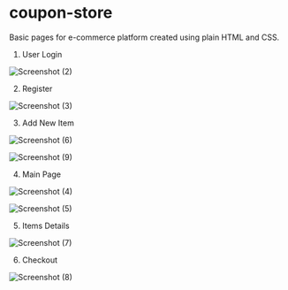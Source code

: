 # coupon-store
Basic pages for e-commerce platform created using plain HTML and CSS.

1. User Login

![Screenshot (2)](https://github.com/darekszyper/coupon-store/assets/114878453/d5e0ed05-151f-4b5b-bba2-4a47cd190f48)

2. Register

![Screenshot (3)](https://github.com/darekszyper/coupon-store/assets/114878453/0c0a6697-d1fc-437f-b27e-72f10f727761)

3. Add New Item

![Screenshot (6)](https://github.com/darekszyper/coupon-store/assets/114878453/e9a57c04-23b3-4f48-a75c-d813990cced0)

![Screenshot (9)](https://github.com/darekszyper/coupon-store/assets/114878453/766aa780-4e50-4c43-9021-1667f5cc8441)

4. Main Page

![Screenshot (4)](https://github.com/darekszyper/coupon-store/assets/114878453/d745568d-581a-4b1c-b84f-c86bc66d1ed1)

![Screenshot (5)](https://github.com/darekszyper/coupon-store/assets/114878453/536cf122-f858-4dfc-b3b8-0198be7aff0b)

5. Items Details

![Screenshot (7)](https://github.com/darekszyper/coupon-store/assets/114878453/98448b96-d84a-47d4-9caa-804656c4a61b)

6. Checkout

![Screenshot (8)](https://github.com/darekszyper/coupon-store/assets/114878453/fb4f66db-269f-4eac-8095-d72a3c85f1f2)
